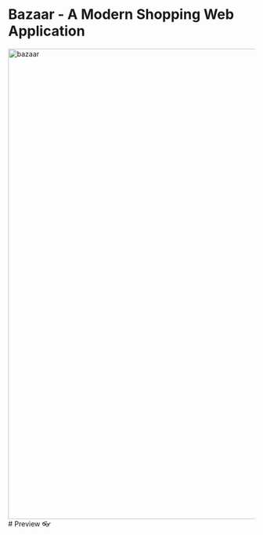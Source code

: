# Bazaar - A Modern Shopping Web Application
<img width="958" alt="bazaar" src="https://github.com/amansinghbisht029/bishtbazaar/assets/83057532/d18ebc3d-22ba-4dc7-b049-ce9649d540f6">
# Preview 👓

